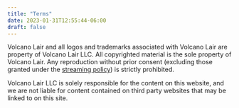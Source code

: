 ```yaml
---
title: "Terms"
date: 2023-01-31T12:55:44-06:00
draft: false
---
```


Volcano Lair and all logos and trademarks associated with Volcano Lair are property of Volcano Lair LLC. All copyrighted material is the sole property of Volcano Lair. Any reproduction without prior consent (excluding those granted under the [streaming policy](/policy/streaming-policy)) is strictly prohibited.

Volcano Lair LLC is solely responsible for the content on this website, and we are not liable for content contained on third party websites that may be linked to on this site.

